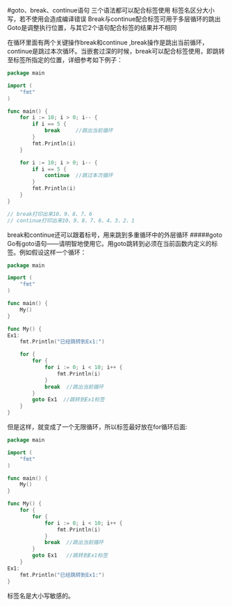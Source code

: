 #goto、break、continue语句
三个语法都可以配合标签使用
标签名区分大小写，若不使用会造成编译错误
Break与continue配合标签可用于多层循环的跳出
Goto是调整执行位置，与其它2个语句配合标签的结果并不相同

在循环里面有两个关键操作break和continue ,break操作是跳出当前循环，continue是跳过本次循环。当嵌套过深的时候，break可以配合标签使用，即跳转至标签所指定的位置，详细参考如下例子：
```go
package main

import (
    "fmt"
)

func main() {
    for i := 10; i > 0; i-- {
        if i == 5 {
            break     //跳出当前循环
        }
        fmt.Println(i)
    }

    for i := 10; i > 0; i-- {
        if i == 5 {
            continue  //跳过本次循环
        }
        fmt.Println(i)
    }
}

// break打印出来10、9、8、7、6
// continue打印出来10、9、8、7、6、4、3、2、1
```
break和continue还可以跟着标号，用来跳到多重循环中的外层循环
#####goto
Go有goto语句——请明智地使用它。用goto跳转到必须在当前函数内定义的标签。例如假设这样一个循环：
```go
package main

import (
    "fmt"
)

func main() {
    My()
}

func My() {
Ex1:
    fmt.Println("已经跳转到Ex1:")

    for {
        for {
            for i := 0; i < 10; i++ {
                fmt.Println(i)
            }
            break  //跳出当前循环
        }
        goto Ex1  //跳转到Ex1标签
    }
}
```
但是这样，就变成了一个无限循环，所以标签最好放在for循环后面:
```go
package main

import (
    "fmt"
)

func main() {
    My()
}

func My() {
    for {
        for {
            for i := 0; i < 10; i++ {
                fmt.Println(i)
            }
            break  //跳出当前循环
        }
        goto Ex1   //跳转到Ex1标签
    }
Ex1:
    fmt.Println("已经跳转到Ex1:")
}
```
标签名是大小写敏感的。